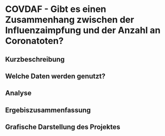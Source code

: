 # COVDAF - Gibt es einen Zusammenhang zwischen der Influenzaimpfung und der Anzahl an Coronatoten?

## Kurzbeschreibung

## Welche Daten werden genutzt?

## Analyse

## Ergebiszusammenfassung

## Grafische Darstellung des Projektes

